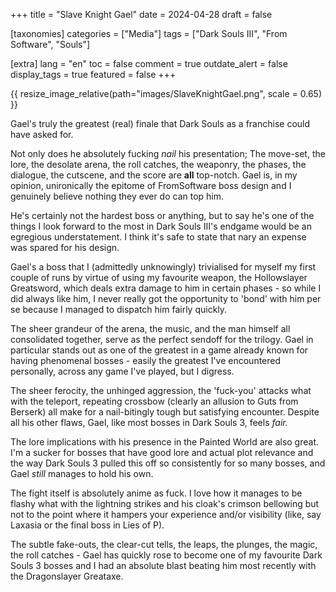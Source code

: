 +++
title = "Slave Knight Gael"
date = 2024-04-28
draft = false

[taxonomies]
categories = ["Media"]
tags = ["Dark Souls III", "From Software", "Souls"]

[extra]
lang = "en"
toc = false
comment = true
outdate_alert = false
display_tags = true
featured = false
+++

{{ resize_image_relative(path="images/SlaveKnightGael.png", scale = 0.65) }}

Gael's truly the greatest (real) finale that Dark Souls as a franchise could have asked for.

Not only does he absolutely fucking _nail_  his presentation; The move-set, the lore, the desolate arena, the roll catches, the weaponry, the phases, the dialogue, the cutscene, and the score are **all** top-notch. Gael is, in my opinion, unironically the epitome of FromSoftware boss design and I genuinely believe nothing they ever do can top him.

He's certainly not the hardest boss or anything, but to say he's one of the things I look forward to the most in Dark Souls III's endgame would be an egregious understatement. I think it's safe to state that nary an expense was spared for his design.

Gael's a boss that I (admittedly unknowingly) trivialised for myself my first couple of runs by virtue of using my favourite weapon, the Hollowslayer Greatsword, which deals extra damage to him in certain phases - so while I did always like him, I never really got the opportunity to 'bond' with him per se because I managed to dispatch him fairly quickly.

The sheer grandeur of the arena, the music, and the man himself all consolidated together, serve as the perfect sendoff for the trilogy. Gael in particular stands out as one of the greatest in a game already known for having phenomenal bosses - easily the greatest I've encountered personally, across any game I've played, but I digress.

The sheer ferocity, the unhinged aggression, the 'fuck-you' attacks what with the teleport, repeating crossbow (clearly an allusion to Guts from Berserk) all make for a nail-bitingly tough but satisfying encounter. Despite all his other flaws, Gael, like most bosses in Dark Souls 3, feels _fair._

The lore implications with his presence in the Painted World are also great. I'm a sucker for bosses that have good lore and actual plot relevance and the way Dark Souls 3 pulled this off so consistently for so many bosses, and Gael _still_ manages to hold his own.

The fight itself is absolutely anime as fuck. I love how it manages to be flashy what with the lightning strikes and his cloak's crimson bellowing but not to the point where it hampers your experience and/or visibility (like, say Laxasia or the final boss in Lies of P).

The subtle fake-outs, the clear-cut tells, the leaps, the plunges, the magic, the roll catches - Gael has quickly rose to become one of my favourite Dark Souls 3 bosses and I had an absolute blast beating him most recently with the Dragonslayer Greataxe.